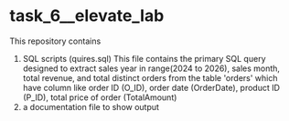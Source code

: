 # task_6__elevate_lab

This repository contains 
1. SQL scripts (quires.sql)
  This file contains the primary SQL query
  designed to extract sales year in range(2024 to 2026), sales month, total revenue, and total distinct orders
  from the table 'orders' which have column like order ID (O_ID), order date (OrderDate), product ID (P_ID), total price of order (TotalAmount)
3. a documentation file to show output

